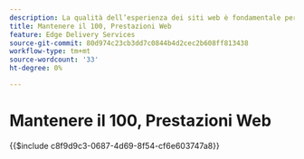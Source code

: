 ```yaml
---
description: La qualità dell’esperienza dei siti web è fondamentale per raggiungere gli obiettivi aziendali del sito web e la soddisfazione dei visitatori.
title: Mantenere il 100, Prestazioni Web
feature: Edge Delivery Services
source-git-commit: 80d974c23cb3dd7c0844b4d2cec2b608ff813438
workflow-type: tm+mt
source-wordcount: '33'
ht-degree: 0%

---
```


# Mantenere il 100, Prestazioni Web

{{$include c8f9d9c3-0687-4d69-8f54-cf6e603747a8}}